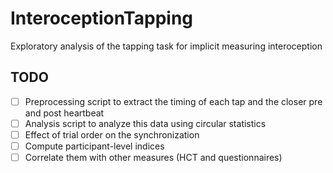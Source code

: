 # InteroceptionTapping
Exploratory analysis of the tapping task for implicit measuring interoception

## TODO

- [ ] Preprocessing script to extract the timing of each tap and the closer pre and post heartbeat
- [ ] Analysis script to analyze this data using circular statistics
- [ ] Effect of trial order on the synchronization
- [ ] Compute participant-level indices
- [ ] Correlate them with other measures (HCT and questionnaires)
